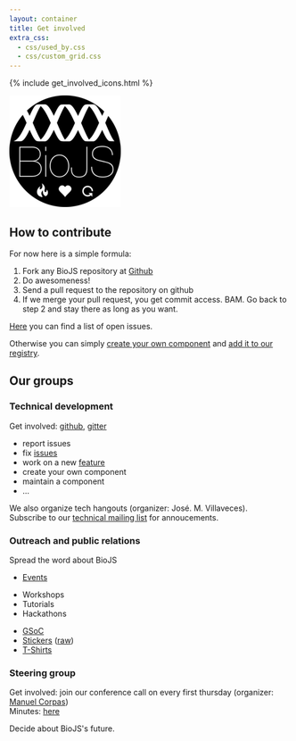 ```yaml
---
layout: container
title: Get involved
extra_css:
  - css/used_by.css
  - css/custom_grid.css
---
```


{% include get_involved_icons.html %}

<div class="text-center">
<img src="/img/get-involved/biojs_dark_s.png"  />
</div>

How to contribute
---------------

For now here is a simple formula:

1. Fork any BioJS repository at [Github](https://github.com/biojs/)
2. Do awesomeness!
3. Send a pull request to the repository on github
4. If we merge your pull request, you get commit access. BAM. Go back to step 2 and stay there as long as you want.

[Here][openissues] you can find a list of open issues.

[openissues]: https://github.com/search?l=&o=desc&q=user%3Abiojs+state%3Aopen&ref=advsearch&s=created&type=Issues&utf8=%E2%9C%93

Otherwise you can simply [create your own component](http://edu.biojs.net/series/101/10_intro.html) and [add it to our registry](http://edu.biojs.net/series/101/60_publish_it.html).

Our groups
----------

### <span class="glyphicon glyphicon-flash"></span> Technical development

Get involved: [github][github], [gitter][gitter]

* report issues
* fix [issues][openissues]
* work on a new [feature][openissues]
* create your own component
* maintain a component
* ...

We also organize tech hangouts (organizer: José. M. Villaveces).  
Subscribe to our [technical mailing list][tech-mailing-list] for annoucements.

[tech-mailing-list]: https://groups.google.com/forum/#!forum/biojs-technical
[github]: https://github.com/biojs/biojs
[gitter]: https://gitter.im/biojs/biojs

### <span class="glyphicon glyphicon-globe"></span> Outreach and public relations

Spread the word about BioJS

* [Events][events]
 - Workshops
 - Tutorials
 - Hackathons
* [GSoC](GSoc)
* [Stickers][stickers] ([raw][stickers-raw])
* [T-Shirts][tshirts]

[events]: https://drive.google.com/#folders/0BwdiZp7qSaBhZVFoU3dPNFdkLXc
[gsoc]: https://rostlab.org/services/biojs/gsoc.html
[stickers]: http://www.zazzle.com/biojs_sticker-217909192517973975
[stickers-raw]: https://drive.google.com/#folders/0BwdiZp7qSaBhU05oOW1tVmg3cE0
[tshirts]: https://drive.google.com/#folders/0BwdiZp7qSaBhUEwxaV9nOTZJVWM

### <span class="glyphicon glyphicon-hand-right"></span> Steering group

Get involved: join our conference call on every first thursday  (organizer: [Manuel Corpas][manuelcorpas])  
Minutes: [here][agendas]

Decide about BioJS's future.


[agendas]: https://drive.google.com/#folders/0B8yXU9SkT3ftXzhuR1lDTEppNXM
[manuelcorpas]: http://manuelcorpas.com/about/

<!--
### <span class="glyphicon glyphicon-usd"></span> Funding

Provide resources for BioJS
-->